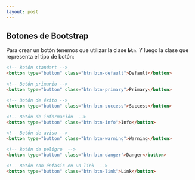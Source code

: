 ```yaml
---
layout: post
---
```



## Botones de Bootstrap

Para crear un botón tenemos que utilizar la clase **`btn`**. Y luego la clase que representa el tipo de botón:


```html
<!-- Botón standart -->
<button type="button" class="btn btn-default">Default</button>

<!-- Botón primario -->
<button type="button" class="btn btn-primary">Primary</button>

<!-- Botón de éxito -->
<button type="button" class="btn btn-success">Success</button>

<!-- Botón de información  -->
<button type="button" class="btn btn-info">Info</button>

<!-- Botón de aviso -->
<button type="button" class="btn btn-warning">Warning</button>

<!-- Botón de peligro  -->
<button type="button" class="btn btn-danger">Danger</button>

<!-- Botón con énfasis en un link  -->
<button type="button" class="btn btn-link">Link</button>
```